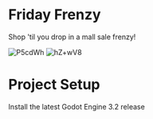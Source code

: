 # Friday Frenzy
Shop 'til you drop in a mall sale frenzy!

![P5cdWh](https://github.com/NoodleSushi/Friday-Frenzy/assets/34954180/3c4be47e-5879-443b-bca3-53ff81d3647c)
![hZ+wV8](https://github.com/NoodleSushi/Friday-Frenzy/assets/34954180/a75f78b7-e2a7-4c06-8dbb-f3c44befcf77)

# Project Setup
Install the latest Godot Engine 3.2 release
